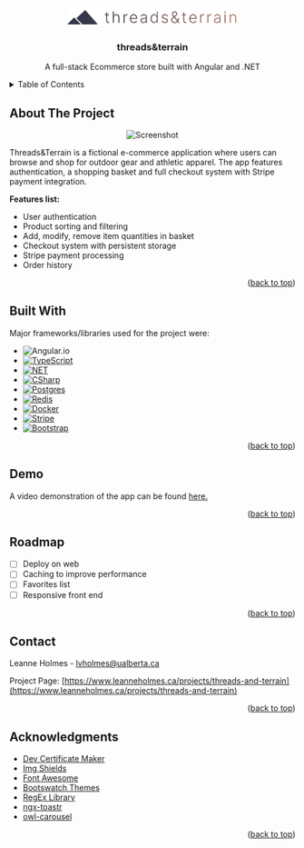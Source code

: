 <a name="readme-top"></a>

<!-- PROJECT LOGO -->
<br />
<div align="center">
  <a href="https://github.com/othneildrew/Best-README-Template">
    <img src="/client/src/assets/images/figma-logo.png" alt="Logo" width="300">
  </a>

  <h3 align="center">threads&terrain</h3>

  <p align="center">
    A full-stack Ecommerce store built with Angular and .NET
  </p>
</div>



<!-- TABLE OF CONTENTS -->
<details>
  <summary>Table of Contents</summary>
  <ol>
    <li>
      <a href="#about-the-project">About The Project</a>
      <ul>
        <li><a href="#built-with">Built With</a></li>
      </ul>
    </li>
    <li><a href="#demo">Demo</a>
    </li>
    <li><a href="#roadmap">Roadmap</a></li>
    <li><a href="#contact">Contact</a></li>
    <li><a href="#acknowledgments">Acknowledgments</a></li>
  </ol>
</details>



<!-- ABOUT THE PROJECT -->
## About The Project
<div align="center">
<img src="https://assets-global.website-files.com/651909e5222ad9249885d9ad/653e06cfebd7182c1f7d3cd4_threads-and-terrain-1.jpg" alt="Screenshot" width="500">
</div>
<p></p>
<p>Threads&Terrain is a fictional e-commerce application where users can browse and shop for outdoor gear and athletic apparel. The app features authentication, a shopping basket and full checkout system with Stripe payment integration. </p>

<b>Features list: </b>
* User authentication
* Product sorting and filtering
* Add, modify, remove item quantities in basket
* Checkout system with persistent storage
* Stripe payment processing
* Order history


<p align="right">(<a href="#readme-top">back to top</a>)</p>



## Built With

Major frameworks/libraries used for the project were: 

* ![Angular.io]
* [![TypeScript][TypeScript]][TypeScript-url]
* [![NET][NET]][NET-url]
* [![CSharp][CSharp]][CSharp-url]
* [![Postgres][Postgres]][Postgres-url]
* [![Redis][Redis]][Redis-url]
* [![Docker][Docker]][Docker-url]
* [![Stripe][Stripe]][Stripe-url]
* [![Bootstrap][Bootstrap.com]][Bootstrap-url]


<p align="right">(<a href="#readme-top">back to top</a>)</p>



## Demo

A video demonstration of the app can be found <a href="https://www.youtube.com/watch?v=9-JTgnlE4LE">here.</a>

<p align="right">(<a href="#readme-top">back to top</a>)</p>


<!-- ROADMAP -->
## Roadmap

- [ ] Deploy on web
- [ ] Caching to improve performance
- [ ] Favorites list
- [ ] Responsive front end

<p align="right">(<a href="#readme-top">back to top</a>)</p>


<!-- CONTACT -->
## Contact

Leanne Holmes - lvholmes@ualberta.ca

Project Page: [https://www.leanneholmes.ca/projects/threads-and-terrain](https://www.leanneholmes.ca/projects/threads-and-terrain)

<p align="right">(<a href="#readme-top">back to top</a>)</p>



<!-- ACKNOWLEDGMENTS -->
## Acknowledgments

* [Dev Certificate Maker](https://github.com/FiloSottile/mkcert)
* [Img Shields](https://shields.io)
* [Font Awesome](https://fontawesome.com)
* [Bootswatch Themes](https://bootswatch.com/)
* [RegEx Library](https://regexlib.com/)
* [ngx-toastr](https://github.com/scttcper/ngx-toastr)
* [owl-carousel](https://www.npmjs.com/package/ngx-owl-carousel-o)

<p align="right">(<a href="#readme-top">back to top</a>)</p>



<!-- MARKDOWN LINKS & IMAGES -->
<!-- https://www.markdownguide.org/basic-syntax/#reference-style-links -->
[contributors-shield]: https://img.shields.io/github/contributors/othneildrew/Best-README-Template.svg?style=for-the-badge
[contributors-url]: https://github.com/othneildrew/Best-README-Template/graphs/contributors
[forks-shield]: https://img.shields.io/github/forks/othneildrew/Best-README-Template.svg?style=for-the-badge
[forks-url]: https://github.com/othneildrew/Best-README-Template/network/members
[stars-shield]: https://img.shields.io/github/stars/othneildrew/Best-README-Template.svg?style=for-the-badge
[stars-url]: https://github.com/othneildrew/Best-README-Template/stargazers
[Docker]: https://img.shields.io/badge/Docker-2496ED?style=for-the-badge&logo=Docker&logoColor=white
[Docker-url]: https://www.docker.com/
[Redis]: https://img.shields.io/badge/Redis-DC382D?style=for-the-badge&logo=Redis&logoColor=white
[Redis-url]: https://redis.com/
[Postgres]: https://img.shields.io/badge/Postgresql-4169E1?style=for-the-badge&logo=Postgresql&logoColor=white
[Postgres-url]: https://www.postgresql.org/
[Angular.io]: https://img.shields.io/badge/Angular-DD0031?style=for-the-badge&logo=angular&logoColor=white
[Angular-url]: https://angular.io/
[Stripe]: https://img.shields.io/badge/Stripe-008CDD?style=for-the-badge&logo=stripe&logoColor=white
[Stripe-url]: https://stripe.com
[TypeScript]: https://img.shields.io/badge/TypeScript-3178C6?style=for-the-badge&logo=typescript&logoColor=white
[TypeScript-url]: https://dotnet.microsoft.com/en-us/
[Bootstrap.com]: https://img.shields.io/badge/Bootstrap-563D7C?style=for-the-badge&logo=bootstrap&logoColor=white
[Bootstrap-url]: https://getbootstrap.com
[NET]: https://img.shields.io/badge/.NET-512BD4?style=for-the-badge&logo=.net&logoColor=white
[NET-url]: https://dotnet.microsoft.com/en-us/
[Bootstrap-url]: https://getbootstrap.com
[CSharp]: https://img.shields.io/badge/c%20sharp-000000?style=for-the-badge&logo=c%20sharp&logoColor=white
[CSharp-url]: https://learn.microsoft.com/en-us/dotnet/csharp/tour-of-csharp/
